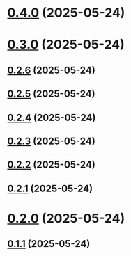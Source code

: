 # [0.4.0](https://github.com/alysonmota/understanding-pr-and-changelong/compare/v0.3.0...v0.4.0) (2025-05-24)

# [0.3.0](https://github.com/alysonmota/understanding-pr-and-changelong/compare/v0.2.6...v0.3.0) (2025-05-24)

## [0.2.6](https://github.com/alysonmota/understanding-pr-and-changelong/compare/v0.2.5...v0.2.6) (2025-05-24)

## [0.2.5](https://github.com/alysonmota/understanding-pr-and-changelong/compare/v0.2.4...v0.2.5) (2025-05-24)

## [0.2.4](https://github.com/alysonmota/understanding-pr-and-changelong/compare/v0.2.3...v0.2.4) (2025-05-24)

## [0.2.3](https://github.com/alysonmota/understanding-pr-and-changelong/compare/v0.2.2...v0.2.3) (2025-05-24)

## [0.2.2](https://github.com/alysonmota/understanding-pr-and-changelong/compare/v0.2.1...v0.2.2) (2025-05-24)

## [0.2.1](https://github.com/alysonmota/understanding-pr-and-changelong/compare/v0.2.0...v0.2.1) (2025-05-24)

# [0.2.0](https://github.com/alysonmota/understanding-pr-and-changelong/compare/v0.1.1...v0.2.0) (2025-05-24)

## [0.1.1](https://github.com/alysonmota/understanding-pr-and-changelong/compare/v0.1.0...v0.1.1) (2025-05-24)
